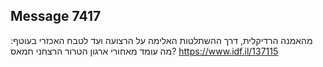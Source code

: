## Message 7417

מהאמנה הרדיקלית, דרך ההשתלטות האלימה על הרצועה ועד לטבח האכזרי בעוטף:
מה עומד מאחורי ארגון הטרור הרצחני חמאס?
https://www.idf.il/137115

